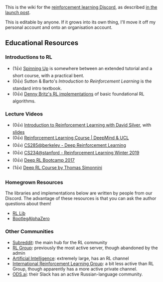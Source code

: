 This is the wiki for the [reinforcement learning Discord](https://discord.gg/xhfNqQv), as described [in the launch post](https://www.reddit.com/r/reinforcementlearning/comments/jawm37/official_reinforcement_learning_discord/). 

This is editable by anyone. If it grows into its own thing, I'll move it off my personal account and onto an organisation account.

## Educational Resources

### Introductions to RL
 * (1👍) [Spinning Up](https://spinningup.openai.com/) is somewhere between an extended tutorial and a short course, with a practical bent. 
 * (0👍) Sutton & Barto's *Introduction to Reinforcement Learning* is the standard intro textbook.
 * (0👍) [Denny Britz's RL implementations](https://github.com/dennybritz/reinforcement-learning) of basic foundational RL algorithms.

### Lecture Videos
 * (0👍) [Introduction to Reinforcement Learning with David Silver](https://www.youtube.com/playlist?list=PLqYmG7hTraZBiG_XpjnPrSNw-1XQaM_gB), with [slides](https://www.davidsilver.uk/teaching/)
 * (0👍) [Reinforcement Learning Course | DeepMind & UCL](https://www.youtube.com/playlist?list=PLqYmG7hTraZBKeNJ-JE_eyJHZ7XgBoAyb)
 * (0👍) [CS285@berkeley - Deep Reinforcement Learning](http://rail.eecs.berkeley.edu/deeprlcourse/)
 * (0👍) [CS234@stanford - Reinforcement Learning Winter 2019](https://www.youtube.com/playlist?list=PLoROMvodv4rOSOPzutgyCTapiGlY2Nd8u)
 * (0👍) [Deep RL Bootcamp 2017](https://sites.google.com/view/deep-rl-bootcamp/lectures)
 * (1👍) [Deep RL Course by Thomas Simonnini](https://simoninithomas.github.io/deep-rl-course/)

### Homegrown Resources
The libraries and implementations below are written by people from our Discord. The advantage of these resources is that you can ask the author questions about them! 

* [RL Lib](https://github.com/DarylRodrigo/rl_lib)
* [BootlegAlphaZero](https://github.com/instance01/BootlegAlphaZero/)

### Other Communities
 * [Subreddit](https://www.reddit.com/r/reinforcementlearning/): the main hub for the RL community
 * [RL Group](https://discord.gg/2hz4kzK): previously the most active server, though abandoned by the admin
 * [Artificial Intelligence](https://discord.gg/gFCT9jm): extremely large, has an RL channel
 * [International Reinforcement Learning Group](https://discord.gg/2Z98qcQ): a bit less active than RL Group, though apparently has a more active private channel.
 * [ODS.ai](https://ods.ai/): their Slack has an active Russian-language community.

